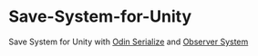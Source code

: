 # Save-System-for-Unity
Save System for Unity with [Odin Serialize](https://github.com/TeamSirenix/odin-serializer) and [Observer System](https://github.com/IntoTheDev/Observer-Pattern-With-ScriptableObjects)
